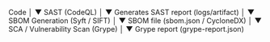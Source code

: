 Code
 │
 ▼ SAST (CodeQL)
 │
 ▼ Generates SAST report (logs/artifact)
 │
 ▼ SBOM Generation (Syft / SIFT)
 │
 ▼ SBOM file (sbom.json / CycloneDX)
 │
 ▼ SCA / Vulnerability Scan (Grype)
 │
 ▼ Grype report (grype-report.json)
